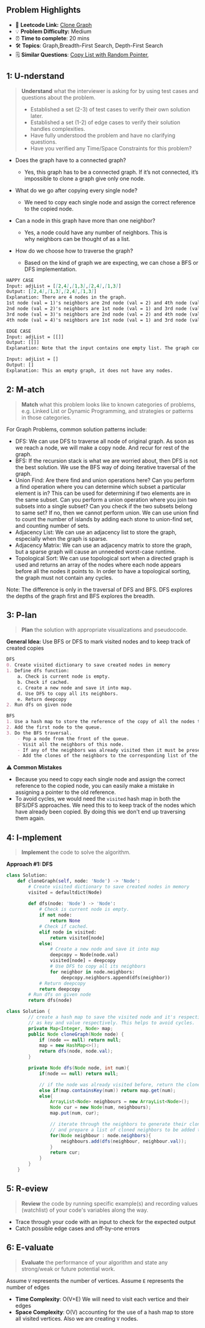 ## Problem Highlights

* 🔗 **Leetcode Link:** [Clone Graph](https://leetcode.com/problems/maximal-network-rank)
* 💡 **Problem Difficulty:** Medium
* ⏰ **Time to complete**: 20 mins
* 🛠️ **Topics**: Graph,Breadth-First Search, Depth-First Search
* 🗒️ **Similar Questions**: [Copy List with Random Pointer](https://leetcode.com/problems/copy-list-with-random-pointer), 
    
## 1: U-nderstand
 
> **Understand** what the interviewer is asking for by using test cases and questions about the problem.
> 
> - Established a set (2-3) of test cases to verify their own solution later.
> - Established a set (1-2) of edge cases to verify their solution handles complexities.
> - Have fully understood the problem and have no clarifying questions.
> - Have you verified any Time/Space Constraints for this problem?

- Does the graph have to a connected graph?
  - Yes, this graph has to be a connected graph. If it’s not connected, it’s impossible to clone a graph give only one node.
    
- What do we go after copying every single node?
  - We need to copy each single node and assign the correct reference to the copied node.
    
- Can a node in this graph have more than one neighbor?
  - Yes, a node could have any number of neighbors. This is why neighbors can be thought of as a list.
    
- How do we choose how to traverse the graph?
  - Based on the kind of graph we are expecting, we can chose a BFS or DFS implementation. 
    

```markdown
HAPPY CASE
Input: adjList = [[2,4],[1,3],[2,4],[1,3]]
Output: [[2,4],[1,3],[2,4],[1,3]]
Explanation: There are 4 nodes in the graph.
1st node (val = 1)'s neighbors are 2nd node (val = 2) and 4th node (val = 4).
2nd node (val = 2)'s neighbors are 1st node (val = 1) and 3rd node (val = 3).
3rd node (val = 3)'s neighbors are 2nd node (val = 2) and 4th node (val = 4).
4th node (val = 4)'s neighbors are 1st node (val = 1) and 3rd node (val = 3).

EDGE CASE
Input: adjList = [[]]
Output: [[]]
Explanation: Note that the input contains one empty list. The graph consists of only one node with val = 1 and it does not have any neighbors.

Input: adjList = []
Output: []
Explanation: This an empty graph, it does not have any nodes.
```   
    
## 2: M-atch

> **Match** what this problem looks like to known categories of problems, e.g. Linked List or Dynamic Programming, and strategies or patterns in those categories.

For Graph Problems, common solution patterns include:


- DFS: We can use DFS to traverse all node of original graph. As soon as we reach a node, we will make a copy node. And recur for rest of the graph.
- BFS: If the recursion stack is what we are worried about, then DFS is not the best solution. We use the BFS way of doing iterative traversal of the graph.
- Union Find: Are there find and union operations here? Can you perform a find operation where you can determine which subset a particular element is in? This can be used for determining if two elements are in the same subset. Can you perform a union operation where you join two subsets into a single subset? Can you check if the two subsets belong to same set? If no, then we cannot perform union. We can use union find to count the number of islands by adding each stone to union-find set, and counting number of sets.
- Adjacency List: We can use an adjacency list to store the graph, especially when the graph is sparse.
- Adjacency Matrix: We can use an adjacency matrix to store the graph, but a sparse graph will cause an unneeded worst-case runtime.
- Topological Sort: We can use topological sort when a directed graph is used and returns an array of the nodes where each node appears before all the nodes it points to. In order to have a topological sorting, the graph must not contain any cycles.

Note: The difference is only in the traversal of DFS and BFS. DFS explores the depths of the graph first and BFS explores the breadth. 

## 3: P-lan

> **Plan** the solution with appropriate visualizations and pseudocode.

**General Idea:** Use BFS or DFS to mark visited nodes and to keep track of created copies

```markdown
DFS
0. Create visited dictionary to save created nodes in memory
1. Define dfs function:
    a. Check is current node is empty.
    b. Check if cached.
    c. Create a new node and save it into map.
    d. Use DFS to copy all its neighbors.
    e. Return deepcopy
2. Run dfs on given node
```
```markdown
BFS
1. Use a hash map to store the reference of the copy of all the nodes that have already been visited and copied. 
2. Add the first node to the queue. 
3. Do the BFS traversal.
    - Pop a node from the front of the queue.
    - Visit all the neighbors of this node.
    - If any of the neighbors was already visited then it must be present in the `visited` dictionary. Get the clone of this neighbor from `visited` in that case.
    - Add the clones of the neighbors to the corresponding list of the clone node.
```

⚠️ **Common Mistakes**


* Because you need to copy each single node and assign the correct reference to the copied node, you can easily make a mistake in assigning a pointer to the old reference.
* To avoid cycles, we would need the `visited` hash map in both the BFS/DFS approaches. We need this to to keep track of the nodes which have already been copied. By doing this we don't end up traversing them again.
 
## 4: I-mplement

> **Implement** the code to solve the algorithm.

**Approach #1: DFS**
```python
class Solution:
    def cloneGraph(self, node: 'Node') -> 'Node':
        # Create visited dictionary to save created nodes in memory
        visited = defaultdict(Node)
        
        def dfs(node: 'Node') -> 'Node':
            # Check is current node is empty.
            if not node:
                return None
            # Check if cached.
            elif node in visited:
                return visited[node]
            else:
                # Create a new node and save it into map
                deepcopy = Node(node.val)
                visited[node] = deepcopy
                # Use DFS to copy all its neighbors
                for neighbor in node.neighbors:
                    deepcopy.neighbors.append(dfs(neighbor))
            # Return deepcopy
            return deepcopy
        # Run dfs on given node
        return dfs(node)
```
```java
class Solution {
        // create a hash map to save the visited node and it's respective clone
        // as key and value respectively. This helps to avoid cycles.
        private Map<Integer, Node> map;
        public Node cloneGraph(Node node) {
            if (node == null) return null;
            map = new HashMap<>();
            return dfs(node, node.val);
        }

        private Node dfs(Node node, int num){
            if(node == null) return null;

            // if the node was already visited before, return the clone from the visited dictionary
            else if(map.containsKey(num)) return map.get(num);
            else{
                ArrayList<Node> neighbours = new ArrayList<Node>();
                Node cur = new Node(num, neighbours);
                map.put(num, cur);

                // iterate through the neighbors to generate their clones 
                // and prepare a list of cloned neighbors to be added to the cloned node.
                for(Node neighbour : node.neighbors){
                    neighbours.add(dfs(neighbour, neighbour.val));
                }
                return cur;
            }
        }
    }
```
## 5: R-eview

> **Review** the code by running specific example(s) and recording values (watchlist) of your code's variables along the way.

- Trace through your code with an input to check for the expected output
- Catch possible edge cases and off-by-one errors

## 6: E-valuate

> **Evaluate** the performance of your algorithm and state any strong/weak or future potential work.

Assume `V` represents the number of vertices.
Assume `E` represents the number of edges

* **Time Complexity**: O(V+E) We will need to visit each vertice and their edges
* **Space Complexity**: O(V) accounting for the use of a hash map to store all visited vertices. Also we are creating `V` nodes.



